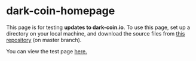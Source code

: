 # dark-coin-homepage

This page is for testing <strong>updates to dark-coin.io</strong>. To use this page, set up a directory on your local machine, and download the source files from <a href=https://github.com/claudebaxter/dark-coin-homepage title="Github Source Files"> this repository</a> (on master branch).


You can view the test page <a href=https://claudebaxter.github.io/dark-coin-homepage title="Test Page"> here.</a>
